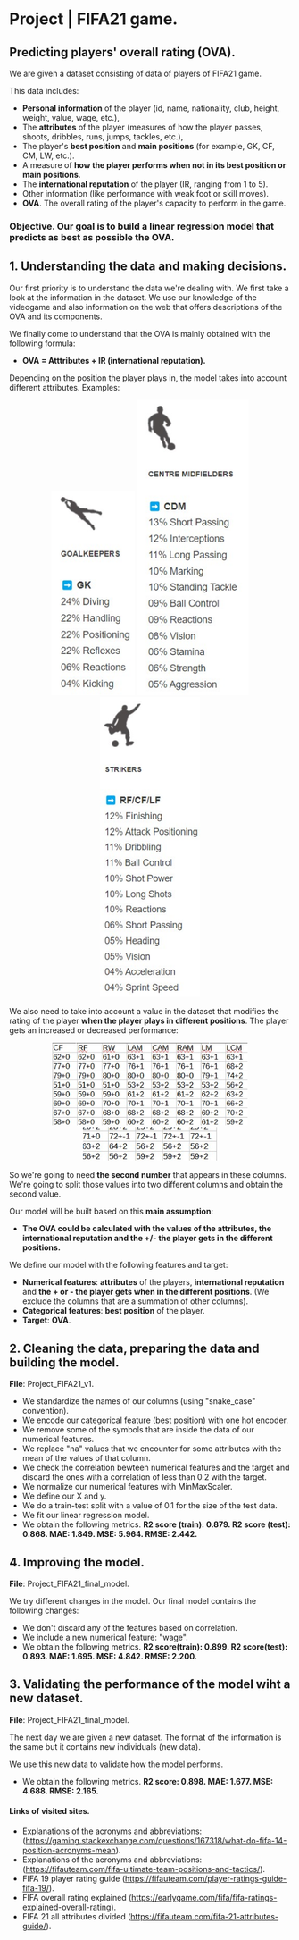 # Project | FIFA21 game.
## Predicting players' overall rating (OVA).

We are given a dataset consisting of data of players of FIFA21 game.

This data includes:
- **Personal information** of the player (id, name, nationality, club, height, weight, value, wage, etc.),
- The **attributes** of the player (measures of how the player passes, shoots, dribbles, runs, jumps, tackles, etc.),
- The player's **best position** and **main positions** (for example, GK, CF, CM, LW, etc.).
- A measure of **how the player performs when not in its best position or main positions**.
- The **international reputation** of the player (IR, ranging from 1 to 5).
- Other information (like performance with weak foot or skill moves).
- **OVA**. The overall rating of the player's capacity to perform in the game.

### **Objective**. Our goal is to build a **linear regression model** that predicts as best as possible the **OVA**.


## 1. Understanding the data and making decisions.
Our first priority is to understand the data we're dealing with. We first take a look at the information in the dataset.
We use our knowledge of the videogame and also information on the web that offers descriptions of the OVA and its components.

We finally come to understand that the OVA is mainly obtained with the following formula:

- **OVA = Atttributes + IR (international reputation).**

Depending on the position the player plays in, the model takes into account different attributes. Examples:

<div align="center">
  <img src="https://github.com/92CMDiego/Project_FIFA21/blob/main/Images/GK.jpg?raw=true" alt="" width="150">
  <img src="https://github.com/92CMDiego/Project_FIFA21/blob/main/Images/CDM.jpg?raw=true" alt="" width="200">
  <img src="https://github.com/92CMDiego/Project_FIFA21/blob/main/Images/STRIKER.jpg?raw=true" alt="" width="180">
</div>

We also need to take into account a value in the dataset that modifies the rating of the player **when the player plays in different positions**.
The player gets an increased or decreased performance:

<div align="center">
  <img src="https://github.com/92CMDiego/Project_FIFA21/blob/main/Images/Improved%20performance.jpg?raw=true" alt="" width="350">
  <img src="https://github.com/92CMDiego/Project_FIFA21/blob/main/Images/Decreased%20performance.jpg?raw=true" alt="" width="240">
</div>

So we're going to need **the second number** that appears in these columns. We're going to split those values into two different columns and obtain the second value.

Our model will be built based on this **main assumption**:
    
- **The OVA could be calculated with the values of the attributes, the international reputation and the +/- the player gets in the different positions.**

We define our model with the following features and target:
- **Numerical features**: **attributes** of the players, **international reputation** and **the + or - the player gets when in the different positions**.
(We exclude the columns that are a summation of other columns).
- **Categorical features**: **best position** of the player.
- **Target**: **OVA**.


## 2. Cleaning the data, preparing the data and building the model.
**File**: Project_FIFA21_v1.
- We standardize the names of our columns (using "snake_case" convention).
- We encode our categorical feature (best position) with one hot encoder.
- We remove some of the symbols that are inside the data of our numerical features.
- We replace "na" values that we encounter for some attributes with the mean of the values of that column.
- We check the correlation bewteen numerical features and the target and discard the ones with a correlation of less than 0.2 with the target.
- We normalize our numerical features with MinMaxScaler.
- We define our X and y.
- We do a train-test split with a value of 0.1 for the size of the test data.
- We fit our linear regression model.
- We obtain the following metrics. **R2 score (train): 0.879. R2 score (test): 0.868. MAE: 1.849. MSE: 5.964. RMSE: 2.442.**

## 4. Improving the model.
**File**: Project_FIFA21_final_model.

We try different changes in the model. Our final model contains the following changes:
- We don't discard any of the features based on correlation.
- We include a new numerical feature: "wage".
- We obtain the following metrics. **R2 score(train): 0.899. R2 score(test): 0.893. MAE: 1.695. MSE: 4.842. RMSE: 2.200.**

## 3. Validating the performance of the model wiht a new dataset.
**File**: Project_FIFA21_final_model.

The next day we are given a new dataset. The format of the information is the same but it contains new individuals (new data).

We use this new data to validate how the model performs.
- We obtain the following metrics. **R2 score: 0.898. MAE: 1.677. MSE: 4.688. RMSE: 2.165.**

#### Links of visited sites.
- Explanations of the acronyms and abbreviations: (https://gaming.stackexchange.com/questions/167318/what-do-fifa-14-position-acronyms-mean).
- Explanations of the acronyms and abbreviations: (https://fifauteam.com/fifa-ultimate-team-positions-and-tactics/).
- FIFA 19 player rating guide (https://fifauteam.com/player-ratings-guide-fifa-19/).
- FIFA overall rating explained (https://earlygame.com/fifa/fifa-ratings-explained-overall-rating).
- FIFA 21 all attributes divided (https://fifauteam.com/fifa-21-attributes-guide/).
